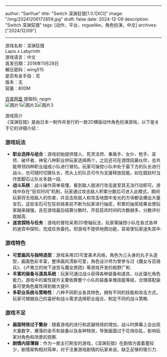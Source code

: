 
---
author: "SanYue"
title: "Switch 深渊狂猎[1.0.1|XCI]"
image: "/img/20241206172859.jpg"
draft: false
date: 2024-12-09
description: "Switch 深渊狂猎"
tags: [动作，平台，roguelike，角色扮演，中文]
archives: ["2024/12/09"]

---

游戏名称：深渊狂猎   
Lapis x Labyrinth    
游戏语言：中文  
首发日期：2018年11月28日  
解压密码：wing515  
是否有金手指：否  
版本：无   
容量：800M

[百度网盘](https://pan.baidu.com/s/1BAmnV_YG8SYa5DgPITEUCA) 提取码: npgm  
![图片1](/img/sc5pm4.jpg)![图片2](/img/sc5pm3.jpg)![图片3](/img/sc5plx.jpg)  

游戏简介  
《深渊狂猎》是由日本一制作并发行的一款2D横版动作角色扮演游戏，以下是关于它的详细介绍：

### 游戏玩法
- **职业选择与组合**：游戏初始提供猎人、死灵法师、重盾手、女仆、枪手、巫师、破坏者、神官八种职业供玩家选择两个，之后还可在酒馆招募伙伴，总共能带领四种职业组成小队进行冒险。玩家可操控小队中处于最下方的队长进行战斗，也可随时切换队长，而头上的队员可作为支援释放技能，如在跳跃时当作垫脚石让队长多跳一段.
- **战斗系统**：战斗操作简单易懂，看到敌人就进行攻击直至其无法行动即可。游戏中存在“狂欢时间”机制，玩家通过攻击敌人积累分数后可进入此模式，期间玩家将无视敌人的伤害，并且击败敌人和攻击地图中发光的方块都会爆出大量宝石，这些宝石可在狂欢结束前不断为玩家进行抽奖，积累的抽奖结果会使玩家越来越强，且在游戏最后结算分数时，开启狂欢时间的次数越多，分数评价就越高.
- **迷宫探险与任务**：游戏的冒险采用2D卷轴玩法，玩家需操控小队在各式各样的迷宫中探险，完成任务委托。但游戏不提供地图功能，容易使玩家迷失其中.

### 游戏特色
- **可爱画风与独特造型**：游戏采用2D可爱美术风格，角色为三头身的丸子头造型，画面色彩丰富，整体画风清新可爱，角色设计师为曾参与过《魔女与百骑兵》、《卢弗兰的地下迷宫与魔女旅团》等游戏开发的板野广和.
- **丰富的装备与道具系统**：玩家可通过战斗获得各种装备和道具，以此强化角色能力。游戏中的属性提升主要依靠整个小队的装备来堆技能等级，合理搭配装备可使角色属性得到极大提升.
- **多职业系统与策略性**：八种不同职业各具特色，拥有不同的技能和攻击方式，玩家可根据自己的喜好和战斗需求选择职业组合，制定不同的战斗策略.

### 游戏不足
- **画面特效过于繁杂**：随着游戏的进行和武器特效的增加，战斗时屏幕上会出现大量数字、爆落的金币和装备以及各种特效，导致画面过于花俏杂乱，影响玩家对角色和场景的观察.
- **剧情内容薄弱**：作为一款主打刷宝的游戏，《深渊狂猎》在剧情方面着墨较少，剧情架构相对简单，对于注重游戏剧情的玩家来说，缺乏足够的吸引力.
